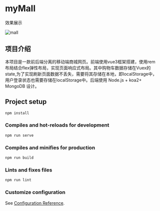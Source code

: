 # myMall
效果展示

![mall](https://github.com/xin0608/mall/assets/104176827/08fec620-3cca-45d0-8f75-ead62c9fffe2)

## 项目介绍

本项目是一款前后端分离的移动端商城网页。前端使用vue3框架搭建，使用rem布局结合flex弹性布局，实现页面响应式布局。其中购物车数据存储在Vuex的state,为了实现刷新页面数据不丢失，需要将其存储在本地，即localStorage中，用户登录状态也需要存储在localStorage中。后端使用 Node.js + koa2+ MongoDB 设计。

## Project setup
```
npm install
```

### Compiles and hot-reloads for development
```
npm run serve
```

### Compiles and minifies for production
```
npm run build
```

### Lints and fixes files
```
npm run lint
```

### Customize configuration
See [Configuration Reference](https://cli.vuejs.org/config/).
